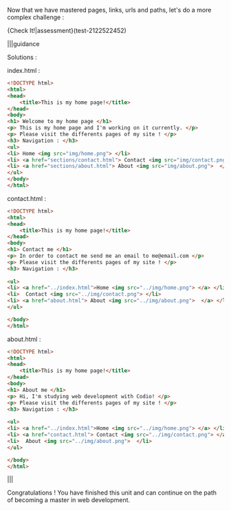 Now that we have mastered pages, links, urls and paths, let's do a more complex challenge :

{Check It!|assessment}(test-2122522452)

|||guidance

Solutions :

index.html :

```html
<!DOCTYPE html>
<html>
<head>
    <title>This is my home page!</title>
</head>
<body>
<h1> Welcome to my home page </h1>
<p> This is my home page and I'm working on it currently. </p>
<p> Please visit the differents pages of my site ! </p>
<h3> Navigation : </h3>
<ul>
<li> Home <img src="img/home.png"> </li>
<li> <a href="sections/contact.html"> Contact <img src="img/contact.png"> </a> </li>
<li> <a href="sections/about.html"> About <img src="img/about.png">  </a> </li>
</ul>
</body>
</html>
```

contact.html :

```html
<!DOCTYPE html>
<html>
<head>
    <title>This is my home page!</title>
</head>
<body>
<h1> Contact me </h1>
<p> In order to contact me send me an email to me@email.com </p>
<p> Please visit the differents pages of my site ! </p>
<h3> Navigation : </h3>
    
<ul>
<li> <a href="../index.html">Home <img src="../img/home.png"> </a> </li>
<li>  Contact <img src="../img/contact.png"> </li>
<li> <a href="about.html"> About <img src="../img/about.png">  </a> </li>
</ul>

</body>
</html>
```

about.html :

```html
<!DOCTYPE html>
<html>
<head>
    <title>This is my home page!</title>
</head>
<body>
<h1> About me </h1>
<p> Hi, I'm studying web development with Codio! </p>
<p> Please visit the differents pages of my site ! </p>
<h3> Navigation : </h3>
    
<ul>
<li> <a href="../index.html">Home <img src="../img/home.png"> </a> </li>
<li> <a href="contact.html"> Contact <img src="../img/contact.png"> </a> </li>
<li>  About <img src="../img/about.png">  </li>
</ul>

</body>
</html>
```

|||

Congratulations ! You have finished this unit and can continue on the path of becoming a master in web development.
